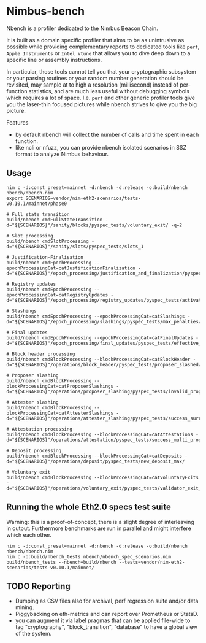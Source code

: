 # Nimbus-bench

Nbench is a profiler dedicated to the Nimbus Beacon Chain.

It is built as a domain specific profiler that aims to be
as unintrusive as possible while providing complementary reports
to dedicated tools like ``perf``, ``Apple Instruments`` or ``Intel Vtune``
that allows you to dive deep down to a specific line or assembly instructions.

In particular, those tools cannot tell you that your cryptographic subsystem
or your parsing routines or your random number generation should be revisited,
may sample at to high a resolution (millisecond) instead of per-function statistics,
and are much less useful without debugging symbols which requires a lot of space.
I.e. ``perf`` and other generic profiler tools give you the laser-thin focused pictures
while nbench strives to give you the big picture.

Features
- by default nbench will collect the number of calls and time spent in
  each function.
- like ncli or nfuzz, you can provide nbench isolated scenarios in SSZ format
  to analyze Nimbus behaviour.

## Usage

```
nim c -d:const_preset=mainnet -d:nbench -d:release -o:build/nbench nbench/nbench.nim
export SCENARIOS=vendor/nim-eth2-scenarios/tests-v0.10.1/mainnet/phase0

# Full state transition
build/nbench cmdFullStateTransition -d="${SCENARIOS}"/sanity/blocks/pyspec_tests/voluntary_exit/ -q=2

# Slot processing
build/nbench cmdSlotProcessing -d="${SCENARIOS}"/sanity/slots/pyspec_tests/slots_1

# Justification-Finalisation
build/nbench cmdEpochProcessing --epochProcessingCat=catJustificationFinalization -d="${SCENARIOS}"/epoch_processing/justification_and_finalization/pyspec_tests/234_ok_support/

# Registry updates
build/nbench cmdEpochProcessing --epochProcessingCat=catRegistryUpdates -d="${SCENARIOS}"/epoch_processing/registry_updates/pyspec_tests/activation_queue_efficiency/

# Slashings
build/nbench cmdEpochProcessing --epochProcessingCat=catSlashings -d="${SCENARIOS}"/epoch_processing/slashings/pyspec_tests/max_penalties/

# Final updates
build/nbench cmdEpochProcessing --epochProcessingCat=catFinalUpdates -d="${SCENARIOS}"/epoch_processing/final_updates/pyspec_tests/effective_balance_hysteresis/

# Block header processing
build/nbench cmdBlockProcessing --blockProcessingCat=catBlockHeader -d="${SCENARIOS}"/operations/block_header/pyspec_tests/proposer_slashed/

# Proposer slashing
build/nbench cmdBlockProcessing --blockProcessingCat=catProposerSlashings -d="${SCENARIOS}"/operations/proposer_slashing/pyspec_tests/invalid_proposer_index/

# Attester slashing
build/nbench cmdBlockProcessing --blockProcessingCat=catAttesterSlashings -d="${SCENARIOS}"/operations/attester_slashing/pyspec_tests/success_surround/

# Attestation processing
build/nbench cmdBlockProcessing --blockProcessingCat=catAttestations -d="${SCENARIOS}"/operations/attestation/pyspec_tests/success_multi_proposer_index_iterations/

# Deposit processing
build/nbench cmdBlockProcessing --blockProcessingCat=catDeposits -d="${SCENARIOS}"/operations/deposit/pyspec_tests/new_deposit_max/

# Voluntary exit
build/nbench cmdBlockProcessing --blockProcessingCat=catVoluntaryExits -d="${SCENARIOS}"/operations/voluntary_exit/pyspec_tests/validator_exit_in_future/
```

## Running the whole Eth2.0 specs test suite

Warning: this is a proof-of-concept, there is a slight degree of interleaving in output.
Furthermore benchmarks are run in parallel and might interfere which each other.

```
nim c -d:const_preset=mainnet -d:nbench -d:release -o:build/nbench nbench/nbench.nim
nim c -o:build/nbench_tests nbench/nbench_spec_scenarios.nim
build/nbench_tests --nbench=build/nbench --tests=vendor/nim-eth2-scenarios/tests-v0.10.1/mainnet/
```

## TODO Reporting
- Dumping as CSV files also for archival, perf regression suite and/or data mining.
- Piggybacking on eth-metrics and can report over Prometheus or StatsD.
- you can augment it via label pragmas that can be applied file-wide
  to tag "cryptography", "block_transition", "database" to have a global view
  of the system.
